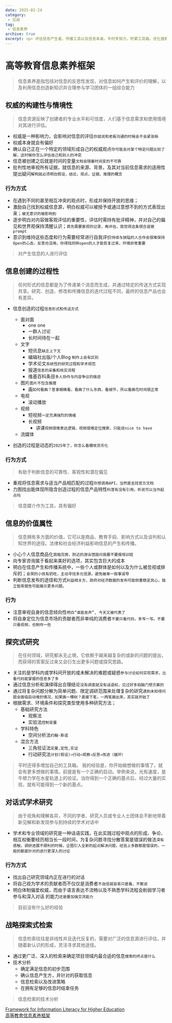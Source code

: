 ```yaml
---
date: 2025-02-24
category:
 - 见闻
tag:
 - 信息素养
archive: true
excerpt: <p> 评估信息产生者，传播工具以及信息本身。平时多努力，积累工具箱，优化搜索技巧。加入社群讨论</p>
---
```

# 高等教育信息素养框架 
>信息素养是指包括对信息的反思性发现，对信息如何产生和评价的理解，以及利用信息创造新知识并合理参与学习团体的一组综合能力

## 权威的构建性与情境性
>信息资源反映了创建者的专业水平和可信度，人们基于信息需求和使用情境对其进行评估。

* 权威是一种影响力，会影响对信息的评估`你就说和老板沟通的时候会不会紧张嘛`
* 权威本身就会有偏好
* 确认自己正在一个特定的领域形成自己的权威观点`你可能会对某个特定问题比较了解，这时候你怎么评估自己和别人的冲突`
* 信息被创建之后就是时间的变量`文档会随着时间变的不可靠`
* 批判性地审视所有证据，就信息的来源、背景，及其对当前信息需求的适用性提出疑问`解构就必须明白假设，结论，观点，证据，推理的概念`

### 行为方式
* 在遇到不同的甚至相互冲突的观点时，形成并保持开放的思维；
* 激励自己找到权威信息源，明白权威可以被授予或通过意想不到的方式表现出来；`被无意识的被影响到`
* 逐步明白对内容做客观评估的重要性，评估时需持有批评精神，并对自己的偏见和世界观保持清醒认识；`首先需要客观的记录，再评估，我觉得这条很合适做prompt`
* 意识到维持这些态度和行为需要经常进行自我评价`持续与狭隘的人合作会很难保持Open的心态，反思也没用，你得找同样open的人才能恢复过来，环境非常重要`

> 对产生信息的人进行评估

## 信息创建的过程性
>任何形式的信息都是为了传递某个消息而生成，并通过特定的传送方式实现共享。研究、创造、修改和传播信息的迭代过程不同，最终的信息产品也会有差异。

* 信息创造的过程`信息形式和传送方式`
  * 面对面
    * one one
    * 一群人讨论
    * 长时间待在一起
  * 文字
    * 短讯息`缺乏上下文`
    * 编辑社出版/个人Blog `制作上会有区别`
    * 学术论文`系统性的研究过程和学术规范`
    * 报道`信息的采集和核实流程`
    * 维基百科条目`多人协作与内容争议的痕迹`
  * 图片`图片不包含推理`
    * 画`如何看画？答拿眼睛看，看画了什么东西，看细节，所以看画花时间很正常`
  * 电视
    * 滚动播放
  * 视频
    * 短视频`一定充满强烈的情绪`
    * 长视频
      * 讲课`视频很难表达逻辑，视频很难定位搜索，只能说nice to have`
  * 流媒体

* 创造的过程是动态的`2025年了，你怎么看棚改货币化`

### 行为方式
>有助于判断信息的可靠性、客观性和潜在偏见

* 重视将信息需求与适当产品相匹配的过程`你想调用API，当然是去找官方文档`
* 力图找出能体现所隐含创造过程的信息产品特性`科普有没有引用，听说可以当作起点吗`


> 信息媒介作为工具，具有偏好

## 信息的价值属性
>信息拥有多方面的价值，它可以是商品、教育手段、影响方式以及谈判和认知世界的途径。法律和社会经济利益影响信息的产生和传播。 

* 小心个人信息商品化`我租完房，附近的游泳馆就问我要不要报培训班`
* 向专家咨询属于看起来美好的选项，其实包含巨大的成本
* 明白在信息产生和传播系统中，一些个人或群体是如何以及为什么被忽视或排斥的；`会哭的小孩有奶吃，主动寻找多元信源，避免被单一叙事误导`
* 判断信息发布的途径和方式`利益相关方，政府对经济数据的发布可能侧重稳定民心，独立智库报告可能揭示更多问题。`

### 行为
* 注意审视自身的信息倾向性`明白“谁能发声”, 今天又被代表了`
* 将自身定位为信息市场的贡献者而非单纯的消费者`不要只看代码，多写一写。不要只看视频，也制作一些`

## 探究式研究
>在任何领域，研究都永无止境，它依赖于越来越复杂的或新的问题的提出，而获得的答案反过来又会衍生出更多问题或探究思路。

* 关注的是学科内或学科间开放的或未解决的难题或疑惑`参与讨论如何实现需求，比看代码能掌握的信息多了多`
* 通过信息分析和演绎得出合理结论`没有调查就没有话语权，见过好多拍脑门想方案的`
* 通过将复杂问题分解为简单问题、限定调研范围来处理复杂的研究`遇到未知得问题会面临启动难的情况，如果画一棵树？直接下笔，一两笔画出来，其实就开始了`
* 根据需求、环境条件和探究类型使用多种研究方法；
	* 基础研究方法
    	* 观察法
    	* 实验法`控制变量`
  	* 学科特色
    	* 空间分析法`约翰·斯诺`
  	* 混合方法
    	* 三角验证法`定量,定性,实证`
    	* 行动研究法`计划(假设)→行动→观察→反思→改进（循环）`

> 平时还得多增加自己的工具箱。
> 我的经验是，你开始做想做的事情了，就会有更多想做的事情。前提是有一个正确的启动。举例来说，光有速度，是牛顿力学在水星轨道上的验证。当你得到一个正确的基点后，经过大量的实验，就有可能得到一个新的基点。

## 对话式学术研究
>由于视角和理解各异，不同的学者、研究人员或专业人士团体会不断地带着新见解和新发现参与到持续的学术对话中

* 学术和专业领域的研究是一种话语实践，在此实践过程中观点的形成、争论、相互权衡要经历相当长一段时间，为复杂问题寻找分散答案是错误的做法`深有感触，调研进展不顺利的时候，企图引入全新的起点解决问题，经验上多数都是错误的，一般的都是针对的进行更深入的讨论`

### 行为方式

* 找出自己研究领域内正在进行的对话
* 将自己视为学术的贡献者而不仅仅是消费者`不自信就容易只是看，不敢说`
* 明白体制偏爱权威，而由于语言表达不流畅以及不熟悉学科流程会削弱学习者参与和深入对话
的能力`还是要加强交流能力`

> 目前没有什么好的经验

## 战略探索式检索
>信息检索往往是非线性并且迭代反复的，需要对广泛的信息源进行评估，并随着新认识的形成，灵活寻求其他途径。

* 通过更广泛、深入的检索来确定项目领域内最合适的信息`搜索的终点是什么`
* 技术分析
  * 确定满足信息的初步范围
  * 确认信息产生方，并针对的获取信息
  * 信息检索以及改进策略
  * 在拥有足够的信息时结束任务

> 信息检索的技术分析

[Framework for Information Literacy for Higher Education ](https://www.ala.org/sites/default/files/acrl/content/issues/infolit/Framework_ILHE.pdf)  
[高等教育信息素养框架](https://www.ala.org/sites/default/files/acrl/content/standards/framework-chinese.pdf)
